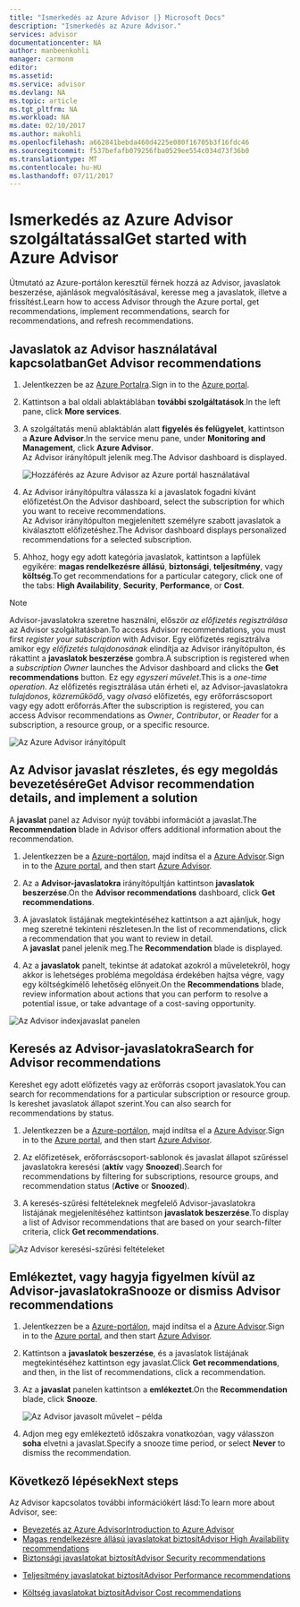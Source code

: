 ```yaml
---
title: "Ismerkedés az Azure Advisor |} Microsoft Docs"
description: "Ismerkedés az Azure Advisor."
services: advisor
documentationcenter: NA
author: manbeenkohli
manager: carmonm
editor: 
ms.assetid: 
ms.service: advisor
ms.devlang: NA
ms.topic: article
ms.tgt_pltfrm: NA
ms.workload: NA
ms.date: 02/10/2017
ms.author: makohli
ms.openlocfilehash: a662841bebda460d4225e080f16705b3f16fdc46
ms.sourcegitcommit: f537befafb079256fba0529ee554c034d73f36b0
ms.translationtype: MT
ms.contentlocale: hu-HU
ms.lasthandoff: 07/11/2017
---
```

# <a name="get-started-with-azure-advisor"></a><span data-ttu-id="e198d-103">Ismerkedés az Azure Advisor szolgáltatással</span><span class="sxs-lookup"><span data-stu-id="e198d-103">Get started with Azure Advisor</span></span>

<span data-ttu-id="e198d-104">Útmutató az Azure-portálon keresztül férnek hozzá az Advisor, javaslatok beszerzése, ajánlások megvalósításával, keresse meg a javaslatok, illetve a frissítést.</span><span class="sxs-lookup"><span data-stu-id="e198d-104">Learn how to access Advisor through the Azure portal, get recommendations, implement recommendations, search for recommendations, and refresh recommendations.</span></span>

## <a name="get-advisor-recommendations"></a><span data-ttu-id="e198d-105">Javaslatok az Advisor használatával kapcsolatban</span><span class="sxs-lookup"><span data-stu-id="e198d-105">Get Advisor recommendations</span></span>

1. <span data-ttu-id="e198d-106">Jelentkezzen be az [Azure Portalra](https://portal.azure.com).</span><span class="sxs-lookup"><span data-stu-id="e198d-106">Sign in to the [Azure portal](https://portal.azure.com).</span></span>

2. <span data-ttu-id="e198d-107">Kattintson a bal oldali ablaktáblában **további szolgáltatások**.</span><span class="sxs-lookup"><span data-stu-id="e198d-107">In the left pane, click **More services**.</span></span>

3. <span data-ttu-id="e198d-108">A szolgáltatás menü ablaktáblán alatt **figyelés és felügyelet**, kattintson a **Azure Advisor**.</span><span class="sxs-lookup"><span data-stu-id="e198d-108">In the service menu pane, under **Monitoring and Management**, click **Azure Advisor**.</span></span>  
 <span data-ttu-id="e198d-109">Az Advisor irányítópult jelenik meg.</span><span class="sxs-lookup"><span data-stu-id="e198d-109">The Advisor dashboard is displayed.</span></span>

   ![Hozzáférés az Azure Advisor az Azure portál használatával](./media/advisor-overview/advisor-azure-portal-menu.png) 

4. <span data-ttu-id="e198d-111">Az Advisor irányítópultra válassza ki a javaslatok fogadni kívánt előfizetést.</span><span class="sxs-lookup"><span data-stu-id="e198d-111">On the Advisor dashboard, select the subscription for which you want to receive recommendations.</span></span>  
<span data-ttu-id="e198d-112">Az Advisor irányítópulton megjelenített személyre szabott javaslatok a kiválasztott előfizetéshez.</span><span class="sxs-lookup"><span data-stu-id="e198d-112">The Advisor dashboard displays personalized recommendations for a selected subscription.</span></span> 

5. <span data-ttu-id="e198d-113">Ahhoz, hogy egy adott kategória javaslatok, kattintson a lapfülek egyikére: **magas rendelkezésre állású**, **biztonsági**, **teljesítmény**, vagy **költség**.</span><span class="sxs-lookup"><span data-stu-id="e198d-113">To get recommendations for a particular category, click one of the tabs: **High Availability**, **Security**, **Performance**, or **Cost**.</span></span>
 
> [!NOTE]
> <span data-ttu-id="e198d-114">Advisor-javaslatokra szeretne használni, először *az előfizetés regisztrálása* az Advisor szolgáltatásban.</span><span class="sxs-lookup"><span data-stu-id="e198d-114">To access Advisor recommendations, you must first *register your subscription* with Advisor.</span></span> <span data-ttu-id="e198d-115">Egy előfizetés regisztrálva amikor egy *előfizetés tulajdonosának* elindítja az Advisor irányítópulton, és rákattint a **javaslatok beszerzése** gombra.</span><span class="sxs-lookup"><span data-stu-id="e198d-115">A subscription is registered when a *subscription Owner* launches the Advisor dashboard and clicks the **Get recommendations** button.</span></span> <span data-ttu-id="e198d-116">Ez egy *egyszeri művelet*.</span><span class="sxs-lookup"><span data-stu-id="e198d-116">This is a *one-time operation*.</span></span> <span data-ttu-id="e198d-117">Az előfizetés regisztrálása után érheti el, az Advisor-javaslatokra *tulajdonos*, *közreműködő*, vagy *olvasó* előfizetés, egy erőforráscsoport vagy egy adott erőforrás.</span><span class="sxs-lookup"><span data-stu-id="e198d-117">After the subscription is registered, you can access Advisor recommendations as *Owner*, *Contributor*, or *Reader* for a subscription, a resource group, or a specific resource.</span></span>

  ![Az Azure Advisor irányítópult](./media/advisor-overview/advisor-all-tab.png)

## <a name="get-advisor-recommendation-details-and-implement-a-solution"></a><span data-ttu-id="e198d-119">Az Advisor javaslat részletes, és egy megoldás bevezetésére</span><span class="sxs-lookup"><span data-stu-id="e198d-119">Get Advisor recommendation details, and implement a solution</span></span>

<span data-ttu-id="e198d-120">A **javaslat** panel az Advisor nyújt további információt a javaslat.</span><span class="sxs-lookup"><span data-stu-id="e198d-120">The **Recommendation** blade in Advisor offers additional information about the recommendation.</span></span> 

1. <span data-ttu-id="e198d-121">Jelentkezzen be a [Azure-portálon](https://portal.azure.com), majd indítsa el a [Azure Advisor](https://aka.ms/azureadvisordashboard).</span><span class="sxs-lookup"><span data-stu-id="e198d-121">Sign in to the [Azure portal](https://portal.azure.com), and then start [Azure Advisor](https://aka.ms/azureadvisordashboard).</span></span>

2. <span data-ttu-id="e198d-122">Az a **Advisor-javaslatokra** irányítópultján kattintson **javaslatok beszerzése**.</span><span class="sxs-lookup"><span data-stu-id="e198d-122">On the **Advisor recommendations** dashboard, click **Get recommendations**.</span></span>

3. <span data-ttu-id="e198d-123">A javaslatok listájának megtekintéséhez kattintson a azt ajánljuk, hogy meg szeretné tekinteni részletesen.</span><span class="sxs-lookup"><span data-stu-id="e198d-123">In the list of recommendations, click a recommendation that you want to review in detail.</span></span>  
<span data-ttu-id="e198d-124">A **javaslat** panel jelenik meg.</span><span class="sxs-lookup"><span data-stu-id="e198d-124">The **Recommendation** blade is displayed.</span></span>

4. <span data-ttu-id="e198d-125">Az a **javaslatok** panelt, tekintse át adatokat azokról a műveletekről, hogy akkor is lehetséges probléma megoldása érdekében hajtsa végre, vagy egy költségkímélő lehetőség előnyeit.</span><span class="sxs-lookup"><span data-stu-id="e198d-125">On the **Recommendations** blade, review information about actions that you can perform to resolve a potential issue, or take advantage of a cost-saving opportunity.</span></span> 
  
  ![Az Advisor indexjavaslat panelen](./media/advisor-overview/advisor-recommendation-action-example.png)

## <a name="search-for-advisor-recommendations"></a><span data-ttu-id="e198d-127">Keresés az Advisor-javaslatokra</span><span class="sxs-lookup"><span data-stu-id="e198d-127">Search for Advisor recommendations</span></span>

<span data-ttu-id="e198d-128">Kereshet egy adott előfizetés vagy az erőforrás csoport javaslatok.</span><span class="sxs-lookup"><span data-stu-id="e198d-128">You can search for recommendations for a particular subscription or resource group.</span></span> <span data-ttu-id="e198d-129">Is kereshet javaslatok állapot szerint.</span><span class="sxs-lookup"><span data-stu-id="e198d-129">You can also search for recommendations by status.</span></span>

1. <span data-ttu-id="e198d-130">Jelentkezzen be a [Azure-portálon](https://portal.azure.com), majd indítsa el a [Azure Advisor](https://aka.ms/azureadvisordashboard).</span><span class="sxs-lookup"><span data-stu-id="e198d-130">Sign in to the [Azure portal](https://portal.azure.com), and then start [Azure Advisor](https://aka.ms/azureadvisordashboard).</span></span>

2. <span data-ttu-id="e198d-131">Az előfizetések, erőforráscsoport-sablonok és javaslat állapot szűréssel javaslatokra keresési (**aktív** vagy **Snoozed**).</span><span class="sxs-lookup"><span data-stu-id="e198d-131">Search for recommendations by filtering for subscriptions, resource groups, and recommendation status (**Active** or **Snoozed**).</span></span>

3. <span data-ttu-id="e198d-132">A keresés-szűrési feltételeknek megfelelő Advisor-javaslatokra listájának megjelenítéséhez kattintson **javaslatok beszerzése**.</span><span class="sxs-lookup"><span data-stu-id="e198d-132">To display a list of Advisor recommendations that are based on your search-filter criteria, click **Get recommendations**.</span></span>

  ![Az Advisor keresési-szűrési feltételeket](./media/advisor-get-started/advisor-search.png)

## <a name="snooze-or-dismiss-advisor-recommendations"></a><span data-ttu-id="e198d-134">Emlékeztet, vagy hagyja figyelmen kívül az Advisor-javaslatokra</span><span class="sxs-lookup"><span data-stu-id="e198d-134">Snooze or dismiss Advisor recommendations</span></span>

1. <span data-ttu-id="e198d-135">Jelentkezzen be a [Azure-portálon](https://portal.azure.com), majd indítsa el a [Azure Advisor](https://aka.ms/azureadvisordashboard).</span><span class="sxs-lookup"><span data-stu-id="e198d-135">Sign in to the [Azure portal](https://portal.azure.com), and then start [Azure Advisor](https://aka.ms/azureadvisordashboard).</span></span>

2. <span data-ttu-id="e198d-136">Kattintson a **javaslatok beszerzése**, és a javaslatok listájának megtekintéséhez kattintson egy javaslat.</span><span class="sxs-lookup"><span data-stu-id="e198d-136">Click **Get recommendations**, and then, in the list of recommendations, click a recommendation.</span></span>

3. <span data-ttu-id="e198d-137">Az a **javaslat** panelen kattintson a **emlékeztet**.</span><span class="sxs-lookup"><span data-stu-id="e198d-137">On the **Recommendation** blade, click **Snooze**.</span></span>  

   ![Az Advisor javasolt művelet – példa](./media/advisor-get-started/advisor-snooze.png)

4. <span data-ttu-id="e198d-139">Adjon meg egy emlékeztető időszakra vonatkozóan, vagy válasszon **soha** elvetni a javaslat.</span><span class="sxs-lookup"><span data-stu-id="e198d-139">Specify a snooze time period, or select **Never** to dismiss the recommendation.</span></span>


## <a name="next-steps"></a><span data-ttu-id="e198d-140">Következő lépések</span><span class="sxs-lookup"><span data-stu-id="e198d-140">Next steps</span></span>

<span data-ttu-id="e198d-141">Az Advisor kapcsolatos további információkért lásd:</span><span class="sxs-lookup"><span data-stu-id="e198d-141">To learn more about Advisor, see:</span></span>
* [<span data-ttu-id="e198d-142">Bevezetés az Azure Advisor</span><span class="sxs-lookup"><span data-stu-id="e198d-142">Introduction to Azure Advisor</span></span>](advisor-overview.md)
* [<span data-ttu-id="e198d-143">Magas rendelkezésre állású javaslatokat biztosít</span><span class="sxs-lookup"><span data-stu-id="e198d-143">Advisor High Availability recommendations</span></span>](advisor-high-availability-recommendations.md)
* [<span data-ttu-id="e198d-144">Biztonsági javaslatokat biztosít</span><span class="sxs-lookup"><span data-stu-id="e198d-144">Advisor Security recommendations</span></span>](advisor-security-recommendations.md)
-  [<span data-ttu-id="e198d-145">Teljesítmény javaslatokat biztosít</span><span class="sxs-lookup"><span data-stu-id="e198d-145">Advisor Performance recommendations</span></span>](advisor-performance-recommendations.md)
* [<span data-ttu-id="e198d-146">Költség javaslatokat biztosít</span><span class="sxs-lookup"><span data-stu-id="e198d-146">Advisor Cost recommendations</span></span>](advisor-performance-recommendations.md)
